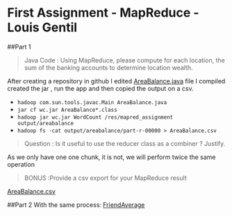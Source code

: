 # First Assignment - MapReduce - Louis Gentil
##Part 1
>Java Code : Using MapReduce, please compute for each location, the sum of the banking accounts to determine location wealth.

After creating a repository in github I edited  [AreaBalance.java](https://github.com/lomithrani/Hadoop/blob/master/AreaBalance.java) file I compiled created the jar , run the app and then copied the output on a csv.

* `hadoop com.sun.tools.javac.Main AreaBalance.java`
* `jar cf wc.jar AreaBalance*.class`
* `hadoop jar wc.jar WordCount /res/mapred_assignment output/areabalance`
* `hadoop fs -cat output/areabalance/part-r-00000 > AreaBalance.csv`

>Question : Is it useful to use the reducer class as a combiner ? Justify.

As we only have one one chunk, it is not, we will perform twice the same operation
>BONUS :Provide a csv export for your MapReduce result

[AreaBalance.csv](https://github.com/lomithrani/Hadoop/blob/master/AreaBalance.csv)

##Part 2
With the same process:
[FriendAverage](https://github.com/lomithrani/Hadoop/blob/master/FriendAverage.java)
